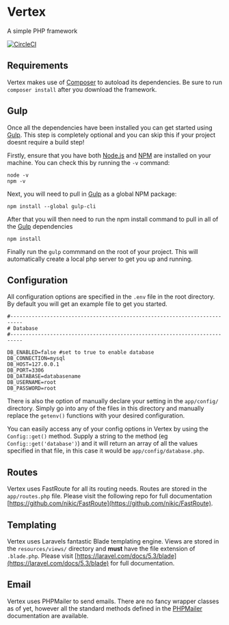 # Vertex
A simple PHP framework

[![CircleCI](https://circleci.com/gh/Daniel-Griffiths/Vertex.svg?style=shield)](https://circleci.com/gh/Daniel-Griffiths/Vertex)

## Requirements
Vertex makes use of [Composer](https://getcomposer.org/) to autoload its dependencies. Be sure to run `composer install` after you download the framework. 

## Gulp 
Once all the dependencies have been installed you can get started using [Gulp](http://gulpjs.com/). This step is completely optional and you can skip this if your project doesnt require a build step!

Firstly, ensure that you have both [Node.js](https://nodejs.org/en/) and [NPM](https://www.npmjs.com/) are installed on your machine. You can check this by running the `-v` command:

```
node -v
npm -v
```

Next, you will need to pull in [Gulp](http://gulpjs.com/) as a global NPM package:

```
npm install --global gulp-cli
```

After that you will then need to run the npm install command to pull in all of the [Gulp](http://gulpjs.com/) dependencies
```
npm install
```

Finally run the `gulp` commmand on the root of your project. This will automatically create a local php server to get you up and running. 

## Configuration
All configuration options are specified in the `.env` file in the root directory. By default you will get an example file to get you started. 

```
#--------------------------------------------------------------------------
# Database 
#--------------------------------------------------------------------------

DB_ENABLED=false #set to true to enable database
DB_CONNECTION=mysql
DB_HOST=127.0.0.1
DB_PORT=3306
DB_DATABASE=databasename
DB_USERNAME=root
DB_PASSWORD=root
```

There is also the option of manually declare your setting in the `app/config/` directory. Simply go into any of the files in this directory and manually replace the `getenv()` functions with your desired configuration.

You can easily access any of your config options in Vertex by using the `Config::get()` method. Supply a string to the method (eg `Config::get('database')`) and it will return an array of all the values specified in that file, in this case it would be `app/config/database.php`.

## Routes
Vertex uses FastRoute for all its routing needs. Routes are stored in the `app/routes.php` file. Please visit the following repo for full documentation  [https://github.com/nikic/FastRoute](https://github.com/nikic/FastRoute).

## Templating
Vertex uses Laravels fantastic Blade templating engine. Views are stored in the `resources/views/` directory and **must** have the file extension of `.blade.php`. Please visit [https://laravel.com/docs/5.3/blade](https://laravel.com/docs/5.3/blade) for full documentation.

## Email
Vertex uses PHPMailer to send emails. There are no fancy wrapper classes as of yet, however all the standard methods defined in the [PHPMailer](https://github.com/PHPMailer/PHPMailer) documentation are available.